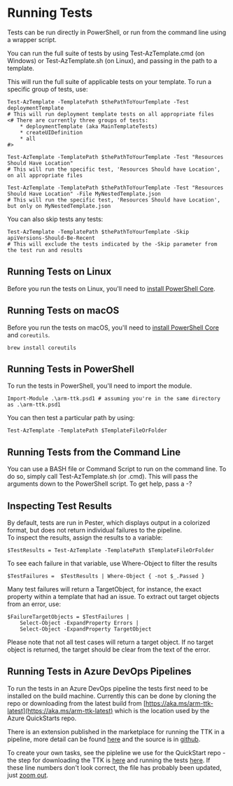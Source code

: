 ﻿# Running Tests

Tests can be run directly in PowerShell, or run from the command line using a wrapper script.

You can run the full suite of tests by using Test-AzTemplate.cmd (on Windows) or Test-AzTemplate.sh (on Linux), and passing in the path to a template.

This will run the full suite of applicable tests on your template.  To run a specific group of tests, use:

    Test-AzTemplate -TemplatePath $thePathToYourTemplate -Test deploymentTemplate 
    # This will run deployment template tests on all appropriate files
    <# There are currently three groups of tests:
        * deploymentTemplate (aka MainTemplateTests)
        * createUIDefinition
        * all
    #>
    
    Test-AzTemplate -TemplatePath $thePathToYourTemplate -Test "Resources Should Have Location" 
    # This will run the specific test, 'Resources Should have Location', on all appropriate files

    Test-AzTemplate -TemplatePath $thePathToYourTemplate -Test "Resources Should Have Location" -File MyNestedTemplate.json 
    # This will run the specific test, 'Resources Should have Location', but only on MyNestedTemplate.json        

You can also skip tests any tests:

    Test-AzTemplate -TemplatePath $thePathToYourTemplate -Skip apiVersions-Should-Be-Recent 
    # This will exclude the tests indicated by the -Skip parameter from the test run and results     

## Running Tests on Linux

Before you run the tests on Linux, you'll need to [install PowerShell Core](https://docs.microsoft.com/en-us/powershell/scripting/install/installing-powershell-core-on-linux?view=powershell-6).

## Running Tests on macOS

Before you run the tests on macOS, you'll need to [install PowerShell Core](https://docs.microsoft.com/en-us/powershell/scripting/install/installing-powershell-core-on-macos?view=powershell-6) and `coreutils`.

```
brew install coreutils
```

## Running Tests in PowerShell

To run the tests in PowerShell, you'll need to import the module.

    Import-Module .\arm-ttk.psd1 # assuming you're in the same directory as .\arm-ttk.psd1

You can then test a particular path by using:

    Test-AzTemplate -TemplatePath $TemplateFileOrFolder

## Running Tests from the Command Line

You can use a BASH file or Command Script to run on the command line.  To do so, simply call Test-AzTemplate.sh (or .cmd).  This will pass the arguments down to the PowerShell script.  To get help, pass a -?

## Inspecting Test Results

By default, tests are run in Pester, which displays output in a colorized format, but does not return individual failures to the pipeline.  
To inspect the results, assign the results to a variable:

    $TestResults = Test-AzTemplate -TemplatePath $TemplateFileOrFolder

To see each failure in that variable, use Where-Object to filter the results

    $TestFailures =  $TestResults | Where-Object { -not $_.Passed }

Many test failures will return a TargetObject, for instance, the exact property within a template that had an issue.  To extract out target objects from an error, use:

    $FailureTargetObjects = $TestFailures |
        Select-Object -ExpandProperty Errors | 
        Select-Object -ExpandProperty TargetObject

Please note that not all test cases will return a target object.  If no target object is returned, the target should be clear from the text of the error.

## Running Tests in Azure DevOps Pipelines

To run the tests in an Azure DevOps pipeline the tests first need to be installed on the build machine.  Currently this can be done by cloning the repo or downloading from the latest build from [https://aka.ms/arm-ttk-latest](https://aka.ms/arm-ttk-latest) which is the location used by the Azure QuickStarts repo.

There is an extension published in the marketplace for running the TTK in a pipeline, more detail can be found [here](https://marketplace.visualstudio.com/items?itemName=Sam-Cogan.ARMTTKExtension) and the source is in [github](https://github.com/sam-cogan/arm-ttk-extension).

To create your own tasks, see the pipleline we use for the QuickStart repo - the step for downloading the TTK is [here](https://github.com/Azure/azure-quickstart-templates/blob/master/test/pipeline/pipeline.import.fork.json#L136-L160) and running the tests [here](https://github.com/Azure/azure-quickstart-templates/blob/master/test/pipeline/pipeline.import.fork.json#L286-L310).  If these line numbers don't look correct, the file has probably been updated, just [zoom out](https://github.com/Azure/azure-quickstart-templates/blob/master/test/pipeline/pipeline.import.fork.json).
